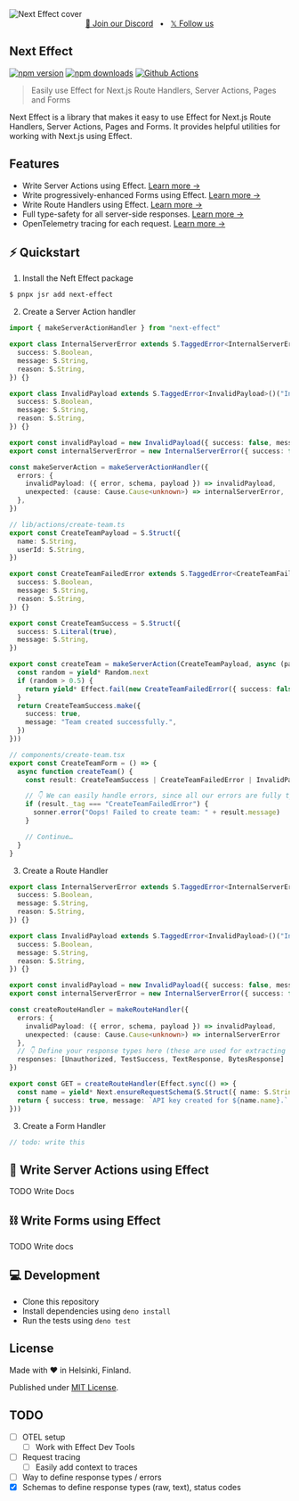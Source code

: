 <img src="https://raw.githubusercontent.com/useflytrap/next-effect/main/.github/assets/cover.png" alt="Next Effect cover" />

<div align="center">
  <a href="https://discord.gg/tQaADUfdeP">💬 Join our Discord</a>
  <span>&nbsp;&nbsp;•&nbsp;&nbsp;</span>
  <a href="https://x.com/useflytrap">𝕏 Follow us</a>
  <br />
</div>

## Next Effect

[![npm version][npm-version-src]][npm-href]
[![npm downloads][npm-downloads-src]][npm-href]
[![Github Actions][github-actions-src]][github-actions-href]

> Easily use Effect for Next.js Route Handlers, Server Actions, Pages and Forms

Next Effect is a library that makes it easy to use Effect for Next.js Route Handlers, Server Actions, Pages and Forms. It provides helpful utilities for working with Next.js using Effect.

## Features

- Write Server Actions using Effect. [Learn more →](#-server-actions)
- Write progressively-enhanced Forms using Effect. [Learn more →](#-forms)
- Write Route Handlers using Effect. [Learn more →](#-route-handlers)
- Full type-safety for all server-side responses. [Learn more →](#-type-safety)
- OpenTelemetry tracing for each request. [Learn more →](#-otel-tracing)

## ⚡️ Quickstart

1. Install the Neft Effect package
```sh
$ pnpx jsr add next-effect
```

2. Create a Server Action handler

```typescript
import { makeServerActionHandler } from "next-effect"

export class InternalServerError extends S.TaggedError<InternalServerError>()("InternalServerError", {
  success: S.Boolean,
  message: S.String,
  reason: S.String,
}) {}

export class InvalidPayload extends S.TaggedError<InvalidPayload>()("InvalidPayload", {
  success: S.Boolean,
  message: S.String,
  reason: S.String,
}) {}

export const invalidPayload = new InvalidPayload({ success: false, message: "Invalid payload", reason: 'invalid-payload' })
export const internalServerError = new InternalServerError({ success: false, message: "Internal server error", reason: 'internal-server-error' })

const makeServerAction = makeServerActionHandler({
  errors: {
    invalidPayload: ({ error, schema, payload }) => invalidPayload,
    unexpected: (cause: Cause.Cause<unknown>) => internalServerError,
  },
})

// lib/actions/create-team.ts
export const CreateTeamPayload = S.Struct({
  name: S.String,
  userId: S.String,
})

export const CreateTeamFailedError extends S.TaggedError<CreateTeamFailedError>()("CreateTeamFailedError", {
  success: S.Boolean,
  message: S.String,
  reason: S.String,
}) {}

export const CreateTeamSuccess = S.Struct({
  success: S.Literal(true),
  message: S.String,
})

export const createTeam = makeServerAction(CreateTeamPayload, async (payload: S.Schema.Type<typeof CreateTeamPayload>) => Effect.gen(function* () {
  const random = yield* Random.next
  if (random > 0.5) {
    return yield* Effect.fail(new CreateTeamFailedError({ success: false, message: "Failed to create team", reason: 'create-team-failed' }))
  }
  return CreateTeamSuccess.make({
    success: true,
    message: "Team created successfully.",
  })
}))

// components/create-team.tsx
export const CreateTeamForm = () => {
  async function createTeam() {
    const result: CreateTeamSuccess | CreateTeamFailedError | InvalidPayload | InternalServerError = await createTeam({ name: 'John Doe', userId: '123' })

    // 👇 We can easily handle errors, since all our errors are fully typed
    if (result._tag === "CreateTeamFailedError") {
      sonner.error("Oops! Failed to create team: " + result.message)
    }

    // Continue…
  }
}
```

3. Create a Route Handler

```typescript
export class InternalServerError extends S.TaggedError<InternalServerError>()("InternalServerError", {
  success: S.Boolean,
  message: S.String,
  reason: S.String,
}) {}

export class InvalidPayload extends S.TaggedError<InvalidPayload>()("InvalidPayload", {
  success: S.Boolean,
  message: S.String,
  reason: S.String,
}) {}

export const invalidPayload = new InvalidPayload({ success: false, message: "Invalid payload", reason: 'invalid-payload' })
export const internalServerError = new InternalServerError({ success: false, message: "Internal server error", reason: 'internal-server-error' })

const createRouteHandler = makeRouteHandler({
  errors: {
    invalidPayload: ({ error, schema, payload }) => invalidPayload,
    unexpected: (cause: Cause.Cause<unknown>) => internalServerError
  },
  // 👇 Define your response types here (these are used for extracting response status codes, encoding etc.)
  responses: [Unauthorized, TestSuccess, TextResponse, BytesResponse]
})

export const GET = createRouteHandler(Effect.sync(() => {
  const name = yield* Next.ensureRequestSchema(S.Struct({ name: S.String }))
  return { success: true, message: `API key created for ${name.name}.` }
}))
```

3. Create a Form Handler

```typescript
// todo: write this
```

## 🎥 Write Server Actions using Effect

TODO Write Docs

## ⛓️ Write Forms using Effect

TODO Write docs

## 💻 Development

- Clone this repository
- Install dependencies using `deno install`
- Run the tests using `deno test`

## License

Made with ❤️ in Helsinki, Finland.

Published under [MIT License](./LICENSE).

## TODO

- [ ] OTEL setup
  - [ ] Work with Effect Dev Tools
- [ ] Request tracing
  - [ ] Easily add context to traces
- [ ] Way to define response types / errors
- [X] Schemas to define response types (raw, text), status codes

<!-- Links -->

[npm-href]: https://www.npmjs.com/package/notion-contentlayer
[github-actions-href]: https://github.com/useflytrap/notion-contentlayer/actions/workflows/ci.yml

<!-- Badges -->

[npm-version-src]: https://badgen.net/npm/v/notion-contentlayer?color=black
[npm-downloads-src]: https://badgen.net/npm/dw/notion-contentlayer?color=black
[prettier-src]: https://badgen.net/badge/style/prettier/black?icon=github
[github-actions-src]: https://github.com/useflytrap/notion-contentlayer/actions/workflows/ci.yml/badge.svg
